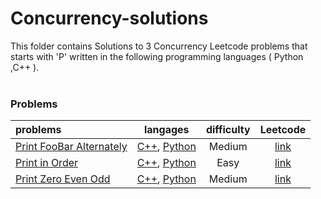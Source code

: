 # Concurrency-solutions
This folder contains Solutions to 3 Concurrency Leetcode problems that starts with 'P' written in the following programming languages ( Python ,C++ ).<br><br>
### Problems ###
|problems|langages|difficulty|Leetcode|
|:-------|:------:|:--------:|:------:|
|[Print FooBar Alternately](./Print%20FooBar%20Alternately)|[C++](./Print%20FooBar%20Alternately/Print%20FooBar%20Alternately.cpp), [Python](./Print%20FooBar%20Alternately/Print%20FooBar%20Alternately.py)|Medium|[link](https://leetcode.com/problems/print-foobar-alternately)|
|[Print in Order](./Print%20in%20Order)|[C++](./Print%20in%20Order/Print%20in%20Order.cpp), [Python](./Print%20in%20Order/Print%20in%20Order.py)|Easy|[link](https://leetcode.com/problems/print-in-order)|
|[Print Zero Even Odd](./Print%20Zero%20Even%20Odd)|[C++](./Print%20Zero%20Even%20Odd/Print%20Zero%20Even%20Odd.cpp), [Python](./Print%20Zero%20Even%20Odd/Print%20Zero%20Even%20Odd.py)|Medium|[link](https://leetcode.com/problems/print-zero-even-odd)|